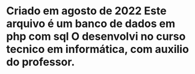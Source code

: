 <h1 Banco de dados SQL com PHP </h1> <br>

Criado em agosto de 2022
Este arquivo é um banco de dados em php com sql
O desenvolvi no curso tecnico em informática, com auxilio do professor.

